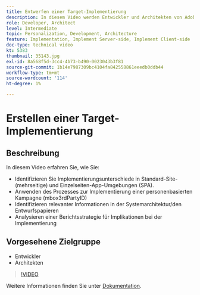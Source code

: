 ```yaml
---
title: Entwerfen einer Target-Implementierung
description: In diesem Video werden Entwickler und Architekten von Adobe Target durch die Implementierungsunterschiede in Standard-Site- (mehrseitige) und Einzelseiten-App-Umgebungen (SPA) geführt. Erfahren Sie, wie Sie den Prozess anwenden, um eine personenbasierte Kampagne (mbox3rdPartyID) zu implementieren, relevante Informationen in den Dokumenten zur Systemarchitektur/zum Design zu identifizieren und eine Berichtsstrategie für Implementierungsauswirkungen zu analysieren.
role: Developer, Architect
level: Intermediate
topic: Personalization, Development, Architecture
feature: Implementation, Implement Server-side, Implement Client-side
doc-type: technical video
kt: 5383
thumbnail: 35143.jpg
exl-id: 8a568f5d-3cc4-4b73-b490-0023043b3f81
source-git-commit: 1b14e7987309bc4104fa842558861eeedb0ddb44
workflow-type: tm+mt
source-wordcount: '114'
ht-degree: 1%

---
```


# Erstellen einer Target-Implementierung

## Beschreibung

In diesem Video erfahren Sie, wie Sie:

* Identifizieren Sie Implementierungsunterschiede in Standard-Site- (mehrseitige) und Einzelseiten-App-Umgebungen (SPA).
* Anwenden des Prozesses zur Implementierung einer personenbasierten Kampagne (mbox3rdPartyID)
* Identifizieren relevanter Informationen in der Systemarchitektur/den Entwurfspapieren
* Analysieren einer Berichtsstrategie für Implikationen bei der Implementierung

## Vorgesehene Zielgruppe

* Entwickler
* Architekten

>[!VIDEO](https://video.tv.adobe.com/v/35143/?quality=12)

Weitere Informationen finden Sie unter [Dokumentation](https://experienceleague.adobe.com/docs/target/using/implement-target/implementing-target.html?lang=en).
